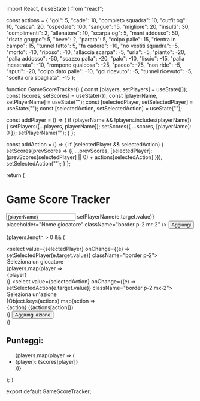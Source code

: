 import React, { useState } from "react";

const actions = { "gol": 5, "cade": 10, "completo squadra": 10, "outfit og": 10, "casca": 20, "ospedale": 100, "sangue": 15, "migliore": 20, "insulti": 30, "complimenti": 2, "allenatore": 10, "scarpa og": 5, "mani addosso": 50, "risata gruppo": 5, "beve": 2, "parata": 5, "colpo palle": 15, "rientra in campo": 15, "tunnel fatto": 5, "fa cadere": -10, "no vestiti squadra": -5, "morto": -10, "riposo": -10, "allaccia scarpa": -5, "urla": -5, "pianto": -20, "palla addosso": -50, "scazzo palla": -20, "palo": -10, "liscio": -15, "palla incastrata": -10, "rompono qualcosa": -25, "pacco": -75, "non ride": -5, "sputi": -20, "colpo dato palle": -10, "gol ricevuto": -5, "tunnel ricevuto": -5, "scelta ora sbagliata": -15 };

function GameScoreTracker() { const [players, setPlayers] = useState([]); const [scores, setScores] = useState({}); const [playerName, setPlayerName] = useState(""); const [selectedPlayer, setSelectedPlayer] = useState(""); const [selectedAction, setSelectedAction] = useState("");

const addPlayer = () => { if (playerName && !players.includes(playerName)) { setPlayers([...players, playerName]); setScores({ ...scores, [playerName]: 0 }); setPlayerName(""); } };

const addAction = () => { if (selectedPlayer && selectedAction) { setScores(prevScores => ({ ...prevScores, [selectedPlayer]: (prevScores[selectedPlayer] || 0) + actions[selectedAction] })); setSelectedAction(""); } };

return ( <div className="p-4 max-w-lg mx-auto bg-gray-100 shadow-lg rounded-lg"> <h1 className="text-xl font-bold mb-4">Game Score Tracker</h1>

<div className="mb-4">
    <input value={playerName} onChange={(e) => setPlayerName(e.target.value)} placeholder="Nome giocatore" className="border p-2 mr-2" />
    <button onClick={addPlayer} className="bg-blue-500 text-white p-2">Aggiungi</button>
  </div>
  
  {players.length > 0 && (
    <div className="mb-4">
      <select value={selectedPlayer} onChange={(e) => setSelectedPlayer(e.target.value)} className="border p-2">
        <option value="">Seleziona un giocatore</option>
        {players.map(player => <option key={player} value={player}>{player}</option>)}
      </select>
      <select value={selectedAction} onChange={(e) => setSelectedAction(e.target.value)} className="border p-2 mx-2">
        <option value="">Seleziona un'azione</option>
        {Object.keys(actions).map(action => <option key={action} value={action}>{action} ({actions[action]})</option>)}
      </select>
      <button onClick={addAction} className="bg-green-500 text-white p-2">Aggiungi azione</button>
    </div>
  )}
  
  <h2 className="text-lg font-bold">Punteggi:</h2>
  <ul>
    {players.map(player => (
      <li key={player} className="border-b p-2">{player}: {scores[player]}</li>
    ))}
  </ul>
</div>

); }

export default GameScoreTracker;

